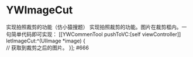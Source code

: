 # YWImageCut
实现拍照裁剪的功能（仿小猿搜题）
实现拍照裁剪的功能。图片在裁剪框内。一句简单代码即可实现：
[[YWCommenTool pushToVC:[self viewController]] letImageCut:^(UIImage *image) {   
    //  获取到裁剪之后的图片。
}];
#666
